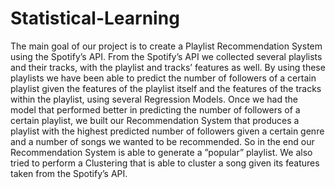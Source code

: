 # Statistical-Learning


The main goal of our project is to create a Playlist Recommendation System
using the Spotify’s API.
From the Spotify’s API we collected several playlists and their tracks, with
the playlist and tracks’ features as well.
By using these playlists we have been able to predict the number of followers
of a certain playlist given the features of the playlist itself and the features of
the tracks within the playlist, using several Regression Models.
Once we had the model that performed better in predicting the number
of followers of a certain playlist, we built our Recommendation System that
produces a playlist with the highest predicted number of followers given a certain
genre and a number of songs we wanted to be recommended. So in the end our
Recommendation System is able to generate a ”popular” playlist.
We also tried to perform a Clustering that is able to cluster a song given its
features taken from the Spotify’s API.
